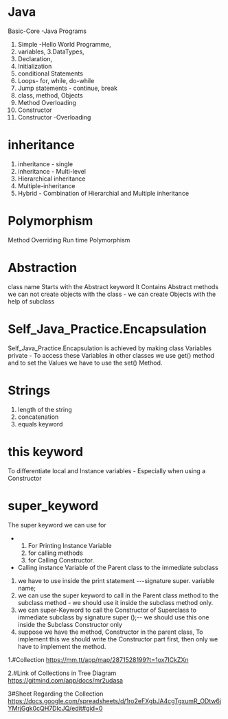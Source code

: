 # Java
Basic-Core -Java Programs
1. Simple -Hello World Programme,
2. variables,
3.DataTypes, 
4. Declaration, 
5. Initialization 
6. conditional Statements
7. Loops- for, while, do-while 
8. Jump statements - continue, break
9. class, method, Objects 
10. Method Overloading 
11. Constructor
12. Constructor -Overloading 
# inheritance 
1. inheritance - single 
2. inheritance - Multi-level 
3. Hierarchical inheritance
4. Multiple-inheritance 
5. Hybrid - Combination of Hierarchial and Multiple inheritance 
# Polymorphism 
Method Overriding
Run time Polymorphism 
# Abstraction 
class name Starts with the Abstract keyword 
It Contains Abstract methods 
we can not create objects with the class - we can create Objects with the help of subclass 
# Self_Java_Practice.Encapsulation 
Self_Java_Practice.Encapsulation is achieved by making class Variables  private - To access these Variables in other classes we use get() method and to set the Values we have to use  the set() Method.
# Strings
1. length of the string
2. concatenation
3. equals keyword
# this keyword
To differentiate local and Instance variables - Especially when using a Constructor
# super_keyword
 The super keyword we can use for 
 * 1. For Printing Instance Variable
   2. for calling methods
   3. for Calling Constructor.
* Calling instance Variable of the Parent class to the immediate subclass
1. we have to use inside  the print statement ---signature super. variable name;
2. we can use the super keyword  to call in the Parent class method to the subclass method - we should use it inside the subclass method only.
3. we can super-Keyword to call the Constructor of Superclass to immediate subclass by signature super ();-- we should use this one inside the Subclass Constructor only
4. suppose we have the method, Constructor  in the parent class, To implement this  we should write the Constructor part first, then only we have to implement the method.
  

1.#Collection 
https://mm.tt/app/map/2871528199?t=1ox7ICkZXn

2.#Link of Collections in Tree Diagram
 https://gitmind.com/app/docs/mr2udasa


3#Sheet Regarding the Collection 
https://docs.google.com/spreadsheets/d/1ro2eFXgbJA4cgTgxumR_ODtw6jYMrjGgk0cQH7DlcJQ/edit#gid=0
